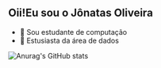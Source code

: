 ## Oii!Eu sou o Jônatas Oliveira 

- 🌱 Sou estudante de computação
- 🤔 Estusiasta da área de dados

![Anurag's GitHub stats](https://github-readme-stats.vercel.app/api?username=Jonatas-G-Oliveira&show_icons=true&theme=dracula)
